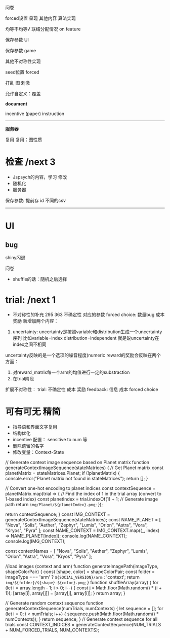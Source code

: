 问卷

forced设置 呈现 其他内容
算法实现

均等不均等√
  联结分配情况 on feature



保存参数 UI

保存参数 game


其他不对称性实现


seed位置 forced


打乱 图 刺激


允许自定义：覆盖



**document**


incentive (paper)
instruction


---
**服务器**



复用
复用：图性质

# 检查 /next 3
- Jspsych的内容，学习 修改
- 随机化
- 服务器


保存参数: 提前存
id 不同的csv

---
# UI

## bug
shiny闪退








问卷





- shuffle的话：随机之后选择



# trial: /next 1
- 不对称性的补充 295 363
    不确定性
        对应的参数
    forced choice: 数量bug
    成本
    奖励
新增加两个内容：
1. uncertainty: uncertainty是按照variable和distribution生成一个uncertainty序列 比如variable=index distribution=independent
就是说uncertainty在index之间不相同

uncertainty反映的是一个选项的噪音程度(numeric reward的奖励会反映在两个方面：
1. 对reward_matrix每一个arm的均值进行一定的substraction
2. 在trial阶段





扩展不对称性：
trial:
    不确定性
    成本
    奖励
feedback:
    信息
    成本
forced choice



# 可有可无 精简
- 指导语和界面文字复用
- 结构优化
- incentive  配置：
    sensitive to num 等
- 删除遗留的名字
- 修改变量：Context-State








// Generate context image sequence based on Planet matrix
function generateContextImageSequence(stateMatrices) {
  // Get Planet matrix
  const planetMatrix = stateMatrices.Planet;
  if (!planetMatrix) {
      console.error("Planet matrix not found in stateMatrices");
      return [];
  }

  // Convert one-hot encoding to planet indices
  const contextSequence = planetMatrix.map(trial => {
      // Find the index of 1 in the trial array (convert to 1-based index)
      const planetIndex = trial.indexOf(1) + 1;
      // Generate image path
      return `img/Planet/${planetIndex}.png`;
  });

  return contextSequence;
}
const IMG_CONTEXT = generateContextImageSequence(stateMatrices);
const NAME_PLANET = [
"Nova",
"Solis",
"Aether",
"Zephyr",
"Lumis",
"Orion",
"Astra",
"Vora",
"Kryos",
"Pyra"
];
const NAME_CONTEXT = IMG_CONTEXT.map((_, index) => NAME_PLANET[index]);
console.log(NAME_CONTEXT);
console.log(IMG_CONTEXT);


const contextNames = [
"Nova",
"Solis",
"Aether",
"Zephyr",
"Lumis",
"Orion",
"Astra",
"Vora",
"Kryos",
"Pyra"
];





//load images (context and arm)
function generateImagePath(imageType, shapeColorPair) {
  const [shape, color] = shapeColorPair;
  const folder = imageType === 'arm' ? `${SOCIAL_VERSION}/arm` : 'context';
  return `img/${folder}/${shape}-${color}.png`;
}
function shuffleArray(array) {
  for (let i = array.length - 1; i > 0; i--) {
      const j = Math.floor(Math.random() * (i + 1));
      [array[i], array[j]] = [array[j], array[i]];
  }
  return array;
}

// Generate random context sequence
function generateContextSequence(numTrials, numContexts) {
  let sequence = [];
  for (let i = 0; i < numTrials; i++) {
      sequence.push(Math.floor(Math.random() * numContexts));
  }
  return sequence;
}
// Generate context sequence for all trials
const CONTEXT_INDICES = generateContextSequence(NUM_TRIALS + NUM_FORCED_TRIALS, NUM_CONTEXTS);


